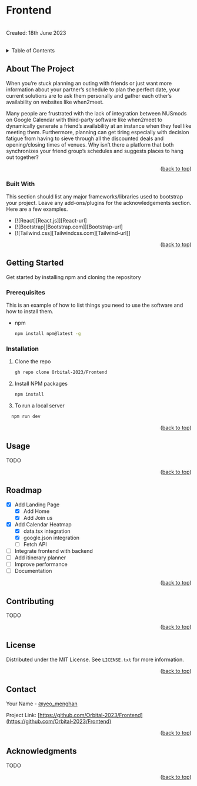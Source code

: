 # Frontend
<br>
Created: 18th June 2023
<br>

<a name="readme-top"></a>
<!--
*** Thanks for checking out the Best-README-Template. If you have a suggestion
*** that would make this better, please fork the repo and create a pull request
*** or simply open an issue with the tag "enhancement".
*** Don't forget to give the project a star!
*** Thanks again! Now go create something AMAZING! :D
-->

<!-- PROJECT SHIELDS -->
<!--
*** I'm using markdown "reference style" links for readability.
*** Reference links are enclosed in brackets [ ] instead of parentheses ( ).
*** See the bottom of this document for the declaration of the reference variables
*** for contributors-url, forks-url, etc. This is an optional, concise syntax you may use.
*** https://www.markdownguide.org/basic-syntax/#reference-style-links
-->
<br />

<!-- TABLE OF CONTENTS -->
<details>
  <summary>Table of Contents</summary>
  <ol>
    <li>
      <a href="#about-the-project">About The Project</a>
      <ul>
        <li><a href="#built-with">Built With</a></li>
      </ul>
    </li>
    <li>
      <a href="#getting-started">Getting Started</a>
      <ul>
        <li><a href="#prerequisites">Prerequisites</a></li>
        <li><a href="#installation">Installation</a></li>
      </ul>
    </li>
    <li><a href="#usage">Usage</a></li>
    <li><a href="#roadmap">Roadmap</a></li>
    <li><a href="#contributing">Contributing</a></li>
    <li><a href="#license">License</a></li>
    <li><a href="#contact">Contact</a></li>
    <li><a href="#acknowledgments">Acknowledgments</a></li>
  </ol>
</details>

<!-- ABOUT THE PROJECT -->
## About The Project

<!-- [![Product Name Screen Shot][product-screenshot]](https://example.com) -->

When you’re stuck planning an outing with friends or just want more information about your partner’s schedule to plan the perfect date, your current solutions are to ask them personally and gather each other’s availability on websites like when2meet.

Many people are frustrated with the lack of integration between NUSmods on Google Calendar with third-party software like when2meet to dynamically generate a friend’s availability at an instance when they feel like meeting them. Furthermore, planning can get tiring especially with decision fatigue from having to sieve through all the discounted deals and opening/closing times of venues. Why isn’t there a platform that both synchronizes your friend group’s schedules and suggests places to hang out together?

<p align="right">(<a href="#readme-top">back to top</a>)</p>

### Built With

This section should list any major frameworks/libraries used to bootstrap your project. Leave any add-ons/plugins for the acknowledgements section. Here are a few examples.

* [![React][React.js]][React-url]
* [![Bootstrap][Bootstrap.com]][Bootstrap-url]
* [![Tailwind.css][Tailwindcss.com][Tailwind-url]]

<p align="right">(<a href="#readme-top">back to top</a>)</p>

<!-- GETTING STARTED -->
## Getting Started

Get started by installing npm and cloning the repository

### Prerequisites

This is an example of how to list things you need to use the software and how to install them.
* npm
  ```sh
  npm install npm@latest -g
  ```

### Installation

1. Clone the repo
   ```sh
   gh repo clone Orbital-2023/Frontend
   ```
2. Install NPM packages
   ```sh
   npm install
   ```
3. To run a local server
  ```sh
    npm run dev
  ```

<p align="right">(<a href="#readme-top">back to top</a>)</p>

<!-- USAGE EXAMPLES -->
## Usage

TODO

<p align="right">(<a href="#readme-top">back to top</a>)</p>

<!-- ROADMAP -->
## Roadmap

- [x] Add Landing Page
  - [x] Add Home
  - [x] Add Join us
- [x] Add Calendar Heatmap
  - [x] data.tsx integration
  - [x] google.json integration
  - [ ] Fetch API
- [ ] Integrate frontend with backend
- [ ] Add itinerary planner
- [ ] Improve performance
- [ ] Documentation

<p align="right">(<a href="#readme-top">back to top</a>)</p>



<!-- CONTRIBUTING -->
## Contributing

TODO

<p align="right">(<a href="#readme-top">back to top</a>)</p>



<!-- LICENSE -->
## License

Distributed under the MIT License. See `LICENSE.txt` for more information.

<p align="right">(<a href="#readme-top">back to top</a>)</p>



<!-- CONTACT -->
## Contact

Your Name - [@yeo_menghan](telegram)

Project Link: [https://github.com/Orbital-2023/Frontend](https://github.com/Orbital-2023/Frontend)

<p align="right">(<a href="#readme-top">back to top</a>)</p>



<!-- ACKNOWLEDGMENTS -->
## Acknowledgments

TODO

<!-- Use this space to list resources you find helpful and would like to give credit to. I've included a few of my favorites to kick things off!

* [Choose an Open Source License](https://choosealicense.com)
* [GitHub Emoji Cheat Sheet](https://www.webpagefx.com/tools/emoji-cheat-sheet)
* [Malven's Flexbox Cheatsheet](https://flexbox.malven.co/)
* [Malven's Grid Cheatsheet](https://grid.malven.co/)
* [Img Shields](https://shields.io)
* [GitHub Pages](https://pages.github.com)
* [Font Awesome](https://fontawesome.com)
* [React Icons](https://react-icons.github.io/react-icons/search) -->

<p align="right">(<a href="#readme-top">back to top</a>)</p>
